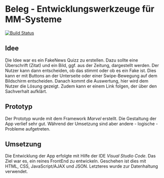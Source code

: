 # Beleg -  Entwicklungswerkzeuge für MM-Systeme

[![Build Status](https://travis-ci.org/joemccann/dillinger.svg?branch=master)](https://travis-ci.org/joemccann/dillinger)

## Idee
Die Idee war es ein FakeNews Quizz zu erstellen. Dazu sollte eine Überschrift (Zitat) und ein Bild, ggf. aus der Zeitung, dargestellt werden. Der Nutzer kann dann entscheiden, ob das stimmt oder ob es ein Fake ist. Dies kann er mit Buttons an der Unterseite oder einer Swipe-Bewegung auf dem Bildschirm entscheiden. Danach kommt die Auswertung, hier wird dem Nutzer die Lösung gezeigt. Zudem kann er einem Link folgen, der über den Sachverhalt aufklärt.

## Prototyp
Der Prototyp wurde mit dem Framework *Marvel* erstellt. Die Gestaltung der App verlief sehr gut. Während der Umsetzung sind aber andere - logische - Probleme aufgetreten.

## Umsetzung
Die Entwicklung der App erfolgte mit Hilfe der IDE *Visual Studio Code*. Das Ziel war es, ein reines FrontEnd zu entwickeln. Geschehen ist dies mit HTML, CSS, JavaScript/AJAX und JSON. Letzteres wurde zur Datenhaltung verwendet.
